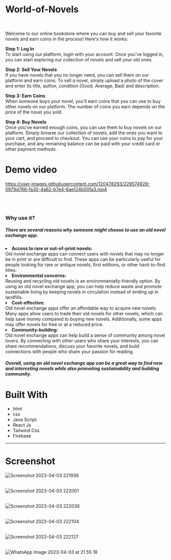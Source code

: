 # World-of-Novels

<br />

Welcome to our online bookstore where you can buy and sell your favorite novels and earn coins in the process! Here's how it works:


<b>Step 1: Log In</b><br />
To start using our platform, login with your account. Once you've logged in, you can start exploring our collection of novels and sell your old ones.


<b>Step 2: Sell Your Novels</b><br />
If you have novels that you no longer need, you can sell them on our platform and earn coins. To sell a novel, simply upload a photo of the cover and enter its title, author, condition (Good, Average, Bad) and description.


<b>Step 3: Earn Coins</b><br />
When someone buys your novel, you'll earn coins that you can use to buy other novels on our platform. The number of coins you earn depends on the price of the novel you sold.



<b>Step 4: Buy Novels</b><br />
Once you've earned enough coins, you can use them to buy novels on our platform. Simply browse our collection of novels, add the ones you want to your cart, and proceed to checkout. You can use your coins to pay for your purchase, and any remaining balance can be paid with your credit card or other payment methods.





# Demo video



https://user-images.githubusercontent.com/120478293/229574929-0979d768-fa30-4a62-b7e4-6ae124b00fa3.mp4



<br />
<br />

<h3>Why use it?</h3>
<h5>There are several reasons why someone might choose to use an old novel exchange app:</h5
<ul>
  <li>
  <b>Access to rare or out-of-print novels:</b></br> Old novel exchange apps can connect users with novels that may no longer be in print or are difficult to find. These apps can be particularly useful for people looking for rare or antique novels, first editions, or other hard-to-find titles.
  </li>
  <li>
    <b>Environmental concerns:</b></br>Reusing and recycling old novels is an environmentally-friendly option. By using an old novel exchange app, you can help reduce waste and promote sustainable living by keeping novels in circulation instead of ending up in landfills.
  </li>
  <li>
  <b>Cost-effective:</b></br> Old novel exchange apps offer an affordable way to acquire new novels. Many apps allow users to trade their old novels for other novels, which can help save money compared to buying new novels. Additionally, some apps may offer novels for free or at a reduced price.
  </li>
  <li>
  <b>Community-building:</b><br> Old novel exchange apps can help build a sense of community among novel lovers. By connecting with other users who share your interests, you can share recommendations, discuss your favorite novels, and build connections with people who share your passion for reading.
  </li>
</ul>

<h5>Overall, using an old novel exchange app can be a great way to find new and interesting novels while also promoting sustainability and building community.
</h5>


# Built With

* html
* css
* Java Script
* React Js
* Tailwind Css
* Firebase

_____________________________________________________________________________________________________________________________________
# Screenshot

![Screenshot 2023-04-03 221936](https://user-images.githubusercontent.com/120478293/229576250-2f6a3ae4-7852-4568-a0e3-af2f641867b1.png)<br/><br />

![Screenshot 2023-04-03 222001](https://user-images.githubusercontent.com/120478293/229576300-df3fb2d4-9275-49ba-a219-5b343b3c6025.png)<br/><br />

![Screenshot 2023-04-03 222036](https://user-images.githubusercontent.com/120478293/229576329-5e7c24a3-edbe-4994-ad6e-305a2d2ec7c9.png)<br/><br />

![Screenshot 2023-04-03 222104](https://user-images.githubusercontent.com/120478293/229576355-7e116cae-2228-4e48-b669-13e9a145d9e4.png)<br/><br />

![Screenshot 2023-04-03 222127](https://user-images.githubusercontent.com/120478293/229576438-2917a7f1-1d0a-45e0-befe-17cae153629b.png)<br/><br />


![WhatsApp Image 2023-04-03 at 21 55 18](https://user-images.githubusercontent.com/120478293/229575185-3da1085d-776d-4c21-b205-e3b54afcd52a.jpeg)
<br/><br />





